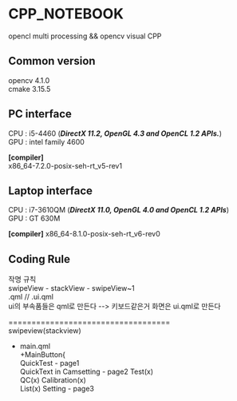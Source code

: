 # CPP_NOTEBOOK
opencl multi processing &amp;&amp; opencv visual CPP

## Common version  
opencv 4.1.0  
cmake 3.15.5  

## PC interface  
CPU : i5-4460 (***DirectX 11.2, OpenGL 4.3 and OpenCL 1.2 APIs.***)  
GPU : intel family 4600  

**[compiler]**  
x86_64-7.2.0-posix-seh-rt_v5-rev1  

## Laptop interface  
CPU : i7-3610QM (***DirectX 11.0, OpenGL 4.0 and OpenCL 1.2 APIs***)  
GPU : GT 630M  

**[compiler]**
x86_64-8.1.0-posix-seh-rt_v6-rev0
  
## Coding Rule  
작명 규칙  
swipeView - stackView - swipeView~1  
.qml // .ui.qml  
ui의 부속품들은 qml로 만든다 --> 키보드같은거
화면은 ui.qml로 만든다

===================================  
swipeview(stackview)

- main.qml  
    +MainButton{  
      QuickTest - page1  
      QuickText in Camsetting - page2
      Test(x)  
      QC(x)
      Calibration(x)  
      List(x)
      Setting - page3
